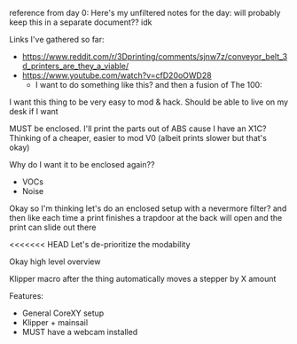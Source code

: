 reference from day 0:
Here's my unfiltered notes for the day: will probably keep this in a separate document?? idk

Links I've gathered so far:
- https://www.reddit.com/r/3Dprinting/comments/sjnw7z/conveyor_belt_3d_printers_are_they_a_viable/
- https://www.youtube.com/watch?v=cfD20oOWD28
	- I want to do something like this? and then a fusion of The 100:

I want this thing to be very easy to mod & hack. Should be able to live on my desk if I want

MUST be enclosed. I'll print the parts out of ABS cause I have an X1C? Thinking of a cheaper, easier to mod V0 (albeit prints slower but that's okay)

Why do I want it to be enclosed again??
- VOCs
- Noise

Okay so I'm thinking let's do an enclosed setup with a nevermore filter? and then like each time a print finishes a trapdoor at the back will open and the print can slide out there

<<<<<<< HEAD
Let's de-prioritize the modability

Okay high level overview

Klipper macro after the thing automatically moves a stepper by X amount

Features:
- General CoreXY setup
- Klipper + mainsail
- MUST have a webcam installed

